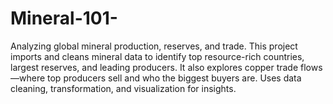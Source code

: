 # Mineral-101-
Analyzing global mineral production, reserves, and trade. This project imports and cleans mineral data to identify top resource-rich countries, largest reserves, and leading producers. It also explores copper trade flows—where top producers sell and who the biggest buyers are. Uses data cleaning, transformation, and visualization for insights.
